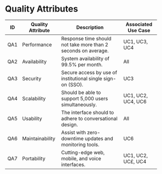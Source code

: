 # Quality Attributes

| ID  | Quality Attribute      | Description                                                         | Associated Use Case |
|-----|------------------------|---------------------------------------------------------------------|---------------------|
| QA1 | Performance            | Response time should not take more than 2 seconds on average.       | UC1, UC3, UC4       |
| QA2 | Availability           | System availability of 99.5% per month.                             | All                 |
| QA3 | Security               | Secure access by use of institutional single sign-on (SSO).         | UC3                 |
| QA4 | Scalability            | Should be able to support 5,000 users simultaneously.               | UC1, UC2, UC4, UC6  |
| QA5 | Usability              | The interface should to adhere to conversational design.            | All                 |
| QA6 | Maintainability        | Assist with zero-downtime updates and monitoring tools.             | UC6                 |
| QA7 | Portability            | Cutting-edge web, mobile, and voice interfaces.                     | UC1, UC2, UC£, UC4  |
